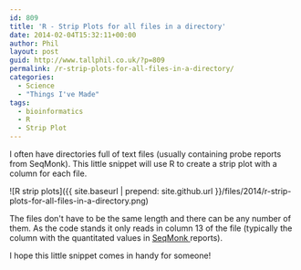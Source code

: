 ```yaml
---
id: 809
title: 'R - Strip Plots for all files in a directory'
date: 2014-02-04T15:32:11+00:00
author: Phil
layout: post
guid: http://www.tallphil.co.uk/?p=809
permalink: /r-strip-plots-for-all-files-in-a-directory/
categories:
  - Science
  - "Things I've Made"
tags:
  - bioinformatics
  - R
  - Strip Plot
---
```

I often have directories full of text files (usually containing probe reports from SeqMonk). This little snippet will use R to create a strip plot with a column for each file.

![R strip plots]({{ site.baseurl | prepend: site.github.url }}/files/2014/r-strip-plots-for-all-files-in-a-directory.png)

The files don't have to be the same length and there can be any number of them. As the code stands it only reads in column 13 of the file (typically the column with the quantitated values in [SeqMonk ](http://www.bioinformatics.babraham.ac.uk/projects/seqmonk/)reports).

I hope this little snippet comes in handy for someone!

<script src="https://gist.github.com/ewels/8805738.js"></script>